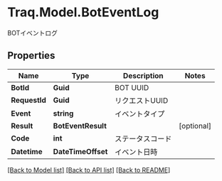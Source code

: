 # Traq.Model.BotEventLog
BOTイベントログ

## Properties

Name | Type | Description | Notes
------------ | ------------- | ------------- | -------------
**BotId** | **Guid** | BOT UUID | 
**RequestId** | **Guid** | リクエストUUID | 
**Event** | **string** | イベントタイプ | 
**Result** | **BotEventResult** |  | [optional] 
**Code** | **int** | ステータスコード | 
**Datetime** | **DateTimeOffset** | イベント日時 | 

[[Back to Model list]](../README.md#documentation-for-models) [[Back to API list]](../README.md#documentation-for-api-endpoints) [[Back to README]](../README.md)

